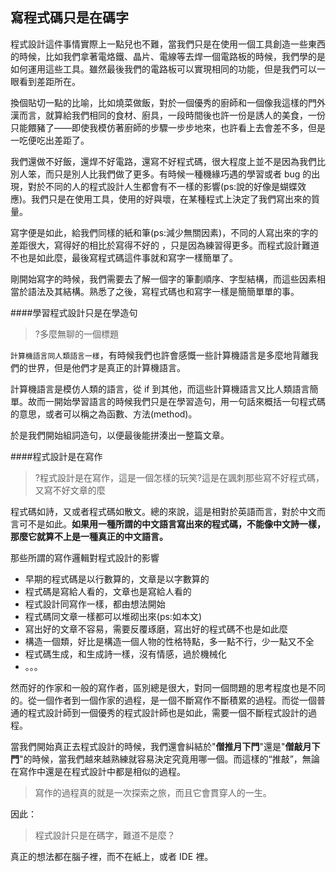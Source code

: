 寫程式碼只是在碼字
---

程式設計這件事情實際上一點兒也不難，當我們只是在使用一個工具創造一些東西的時候，比如我們拿著電烙鐵、晶片、電線等去焊一個電路板的時候，我們學的是如何運用這些工具。雖然最後我們的電路板可以實現相同的功能，但是我們可以一眼看到差距所在。

換個貼切一點的比喻，比如燒菜做飯，對於一個優秀的廚師和一個像我這樣的門外漢而言，就算給我們相同的食材、廚具，一段時間後也許一份是誘人的美食，一份只能餵豬了——即使我模仿著廚師的步驟一步步地來，也許看上去會差不多，但是一吃便吃出差距了。

我們還做不好飯，還焊不好電路，還寫不好程式碼，很大程度上並不是因為我們比別人笨，而只是別人比我們做了更多。有時候一種機緣巧遇的學習或者 bug 的出現，對於不同的人的程式設計人生都會有不一樣的影響(ps:說的好像是蝴蝶效應)。我們只是在使用工具，使用的好與壞，在某種程式上決定了我們寫出來的質量。

寫字便是如此，給我們同樣的紙和筆(ps:減少無關因素)，不同的人寫出來的字的差距很大，寫得好的相比於寫得不好的 ，只是因為練習得更多。而程式設計難道不也是如此麼，最後寫程式碼這件事就和寫字一樣簡單了。

剛開始寫字的時候，我們需要去了解一個字的筆劃順序、字型結構，而這些因素相當於語法及其結構。熟悉了之後，寫程式碼也和寫字一樣是簡簡單單的事。

####學習程式設計只是在學造句

> ?多麼無聊的一個標題

``計算機語言同人類語言一樣``，有時候我們也許會感慨一些計算機語言是多麼地背離我們的世界，但是他們才是真正的計算機語言。

計算機語言是模仿人類的語言，從 if 到其他，而這些計算機語言又比人類語言簡單。故而一開始學習語言的時候我們只是在學習造句，用一句話來概括一句程式碼的意思，或者可以稱之為函數、方法(method)。

於是我們開始組詞造句，以便最後能拼湊出一整篇文章。

####程式設計是在寫作

> ?程式設計是在寫作，這是一個怎樣的玩笑?這是在諷刺那些寫不好程式碼，又寫不好文章的麼

程式碼如詩，又或者程式碼如散文。總的來說，這是相對於英語而言，對於中文而言可不是如此。**如果用一種所謂的中文語言寫出來的程式碼，不能像中文詩一樣，那麼它就算不上是一種真正的中文語言。**

那些所謂的寫作邏輯對程式設計的影響

 - 早期的程式碼是以行數算的，文章是以字數算的
 - 程式碼是寫給人看的，文章也是寫給人看的
 - 程式設計同寫作一樣，都由想法開始
 - 程式碼同文章一樣都可以堆砌出來(ps:如本文)
 - 寫出好的文章不容易，需要反覆琢磨，寫出好的程式碼不也是如此麼
 - 構造一個類，好比是構造一個人物的性格特點，多一點不行，少一點又不全
 - 程式碼生成，和生成詩一樣，沒有情感，過於機械化
 - 。。。

然而好的作家和一般的寫作者，區別總是很大，對同一個問題的思考程度也是不同的。從一個作者到一個作家的過程，是一個不斷寫作不斷積累的過程。而從一個普通的程式設計師到一個優秀的程式設計師也是如此，需要一個不斷程式設計的過程。

當我們開始真正去程式設計的時候，我們還會糾結於"**僧推月下門**"還是"**僧敲月下門**"的時候，當我們越來越熟練就容易決定究竟用哪一個。而這樣的“推敲”，無論在寫作中還是在程式設計中都是相似的過程。

> 寫作的過程真的就是一次探索之旅，而且它會貫穿人的一生。

因此：

> 程式設計只是在碼字，難道不是麼？

真正的想法都在腦子裡，而不在紙上，或者 IDE 裡。
